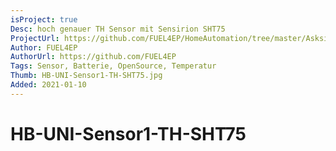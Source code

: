 ```yaml
---
isProject: true
Desc: hoch genauer TH Sensor mit Sensirion SHT75
ProjectUrl: https://github.com/FUEL4EP/HomeAutomation/tree/master/AsksinPP_developments/sketches/HB-UNI-Sensor1-TH-SHT75
Author: FUEL4EP
AuthorUrl: https://github.com/FUEL4EP
Tags: Sensor, Batterie, OpenSource, Temperatur
Thumb: HB-UNI-Sensor1-TH-SHT75.jpg
Added: 2021-01-10
---
```


# HB-UNI-Sensor1-TH-SHT75
